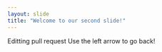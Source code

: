 ```yaml
---
layout: slide
title: "Welcome to our second slide!"
---
```

Editting pull request
Use the left arrow to go back!

